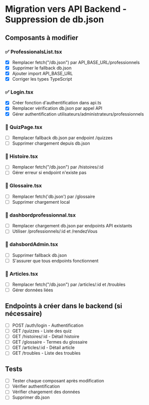 # Migration vers API Backend - Suppression de db.json

## Composants à modifier

### ✅ ProfessionalsList.tsx

- [x] Remplacer fetch("/db.json") par API_BASE_URL/professionnels
- [x] Supprimer le fallback db.json
- [x] Ajouter import API_BASE_URL
- [x] Corriger les types TypeScript

### ✅ Login.tsx

- [x] Créer fonction d'authentification dans api.ts
- [x] Remplacer vérification db.json par appel API
- [x] Gérer authentification utilisateurs/administrateurs/professionnels

### 🔄 QuizPage.tsx

- [ ] Remplacer fallback db.json par endpoint /quizzes
- [ ] Supprimer chargement depuis db.json

### 🔄 Histoire.tsx

- [ ] Remplacer fetch("/db.json") par /histoires/:id
- [ ] Gérer erreur si endpoint n'existe pas

### 🔄 Glossaire.tsx

- [ ] Remplacer fetch('db.json') par /glossaire
- [ ] Supprimer chargement local

### 🔄 dashbordprofessionnal.tsx

- [ ] Remplacer chargement db.json par endpoints API existants
- [ ] Utiliser /professionnels/:id et /rendezVous

### 🔄 dahsbordAdmin.tsx

- [ ] Supprimer fallback db.json
- [ ] S'assurer que tous endpoints fonctionnent

### 🔄 Articles.tsx

- [ ] Remplacer fetch("/db.json") par /articles/:id et /troubles
- [ ] Gérer données liées

## Endpoints à créer dans le backend (si nécessaire)

- [ ] POST /auth/login - Authentification
- [ ] GET /quizzes - Liste des quiz
- [ ] GET /histoires/:id - Détail histoire
- [ ] GET /glossaire - Termes du glossaire
- [ ] GET /articles/:id - Détail article
- [ ] GET /troubles - Liste des troubles

## Tests

- [ ] Tester chaque composant après modification
- [ ] Vérifier authentification
- [ ] Vérifier chargement des données
- [ ] Supprimer db.json
